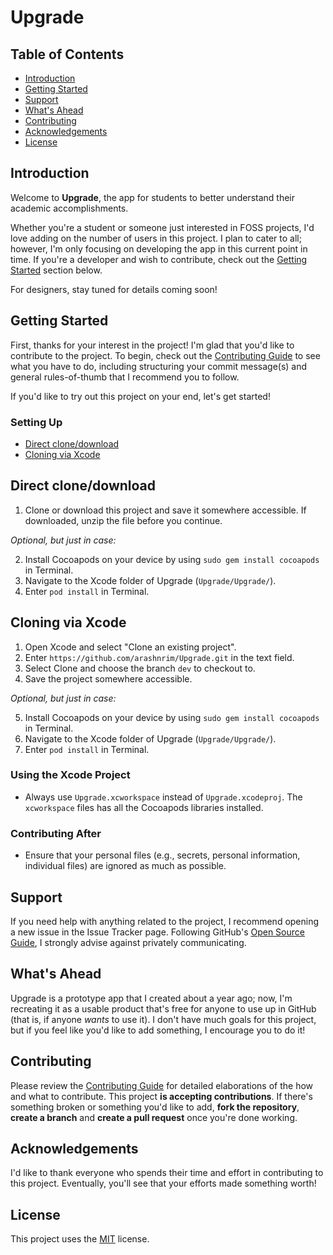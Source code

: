 # Upgrade

## Table of Contents
- [Introduction](#introduction)
- [Getting Started](#getting-started)
- [Support](#support)
- [What's Ahead](#whats-ahead)
- [Contributing](#contributing)
- [Acknowledgements](#acknowledgements)
- [License](#license)

## Introduction
Welcome to **Upgrade**, the app for students to better understand their academic accomplishments.

Whether you're a student or someone just interested in FOSS projects, I'd love adding on the number of users in this project. I plan to cater to all; however, I'm only focusing on developing the app in this current point in time. If you're a developer and wish to contribute, check out the [Getting Started](#getting-started) section below.

For designers, stay tuned for details coming soon!

## Getting Started
First, thanks for your interest in the project! I'm glad that you'd like to contribute to the project. To begin, check out the [Contributing Guide](CONTRIBUTING.md) to see what you have to do, including structuring your commit message(s) and general rules-of-thumb that I recommend you to follow.

If you'd like to try out this project on your end, let's get started!

### Setting Up

- [Direct clone/download](#direct-clone/download)
- [Cloning via Xcode](#cloning-via-xcode)

## Direct clone/download
1. Clone or download this project and save it somewhere accessible. If downloaded, unzip the file before you continue.

*Optional, but just in case:*

2. Install Cocoapods on your device by using `sudo gem install cocoapods` in Terminal.
3. Navigate to the Xcode folder of Upgrade (`Upgrade/Upgrade/`).
4. Enter `pod install` in Terminal.

## Cloning via Xcode
1. Open Xcode and select "Clone an existing project".
2. Enter `https://github.com/arashnrim/Upgrade.git` in the text field.
3. Select Clone and choose the branch `dev` to checkout to.
4. Save the project somewhere accessible.

*Optional, but just in case:*

5. Install Cocoapods on your device by using `sudo gem install cocoapods` in Terminal.
6. Navigate to the Xcode folder of Upgrade (`Upgrade/Upgrade/`).
7. Enter `pod install` in Terminal.

### Using the Xcode Project

- Always use `Upgrade.xcworkspace` instead of `Upgrade.xcodeproj`. The `xcworkspace` files has all the Cocoapods libraries installed.

### Contributing After

 - Ensure that your personal files (e.g., secrets, personal information, individual files) are ignored as much as possible.

## Support
If you need help with anything related to the project, I recommend opening a new issue in the Issue Tracker page. Following GitHub's [Open Source Guide](https://www.opensource.guide), I strongly advise against privately communicating.

## What's Ahead
Upgrade is a prototype app that I created about a year ago; now, I'm recreating it as a usable product that's free for anyone to use up in GitHub (that is, if anyone *wants* to use it). I don't have much goals for this project, but if you feel like you'd like to add something, I encourage you to do it!

## Contributing
Please review the [Contributing Guide](CONTRIBUTING.md) for detailed elaborations of the how and what to contribute.
This project **is accepting contributions**. If there's something broken or something you'd like to add, **fork the repository**, **create a branch** and **create a pull request** once you're done working.

## Acknowledgements
I'd like to thank everyone who spends their time and effort in contributing to this project. Eventually, you'll see that your efforts made something worth!

## License
This project uses the [MIT](https://spdx.org/licenses/MIT.html) license.